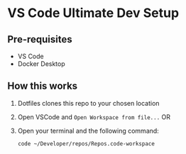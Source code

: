 # VS Code Ultimate Dev Setup

## Pre-requisites

- VS Code
- Docker Desktop

## How this works

1. Dotfiles clones this repo to your chosen location
2. Open VSCode and `Open Workspace from file...` OR
3. Open your terminal and the following command:

    ```bash
    code ~/Developer/repos/Repos.code-workspace
    ```